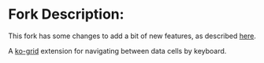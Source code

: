 # Fork Description: 

This fork has some changes to add a bit of new features, as described [here](https://github.com/ebonato/ko-grid).

A [ko-grid](https://github.com/benschulz/ko-grid) extension for navigating between data cells by keyboard.